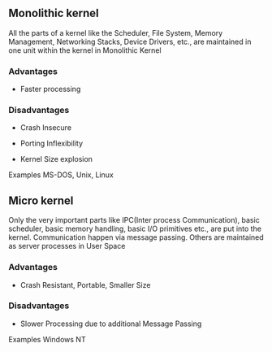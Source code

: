 ## Monolithic kernel

All the parts of a kernel like the Scheduler, File System, Memory Management, Networking Stacks, Device Drivers, etc., are maintained in one unit within the kernel in Monolithic Kernel

### Advantages

- Faster processing

### Disadvantages

- Crash Insecure 

- Porting Inflexibility 

- Kernel Size explosion

Examples MS-DOS, Unix, Linux


## Micro kernel

Only the very important parts like IPC(Inter process Communication), basic scheduler, basic memory handling, basic I/O primitives etc., are put into the kernel. Communication happen via message passing. Others are maintained as server processes in User Space

### Advantages

- Crash Resistant, Portable, Smaller Size

### Disadvantages

- Slower Processing due to additional Message Passing

Examples Windows NT